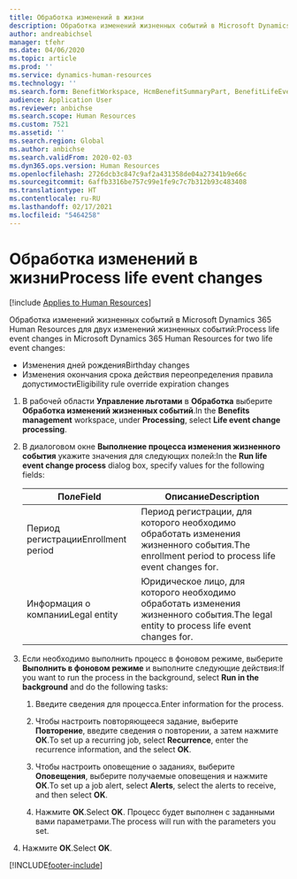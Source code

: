 ```yaml
---
title: Обработка изменений в жизни
description: Обработка изменений жизненных событий в Microsoft Dynamics 365 Human Resources для изменений жизненных событий.
author: andreabichsel
manager: tfehr
ms.date: 04/06/2020
ms.topic: article
ms.prod: ''
ms.service: dynamics-human-resources
ms.technology: ''
ms.search.form: BenefitWorkspace, HcmBenefitSummaryPart, BenefitLifeEventTypes, BenefitEligibilityProcessResultViewer
audience: Application User
ms.reviewer: anbichse
ms.search.scope: Human Resources
ms.custom: 7521
ms.assetid: ''
ms.search.region: Global
ms.author: anbichse
ms.search.validFrom: 2020-02-03
ms.dyn365.ops.version: Human Resources
ms.openlocfilehash: 2726dcb3c847c9af2a431358de04a27341b9e66c
ms.sourcegitcommit: 6affb3316be757c99e1fe9c7c7b312b93c483408
ms.translationtype: HT
ms.contentlocale: ru-RU
ms.lasthandoff: 02/17/2021
ms.locfileid: "5464258"
---
```

# <a name="process-life-event-changes"></a><span data-ttu-id="42f54-103">Обработка изменений в жизни</span><span class="sxs-lookup"><span data-stu-id="42f54-103">Process life event changes</span></span>

[!include [Applies to Human Resources](../includes/applies-to-hr.md)]

<span data-ttu-id="42f54-104">Обработка изменений жизненных событий в Microsoft Dynamics 365 Human Resources для двух изменений жизненных событий:</span><span class="sxs-lookup"><span data-stu-id="42f54-104">Process life event changes in Microsoft Dynamics 365 Human Resources for two life event changes:</span></span>

- <span data-ttu-id="42f54-105">Изменения дней рождения</span><span class="sxs-lookup"><span data-stu-id="42f54-105">Birthday changes</span></span>
- <span data-ttu-id="42f54-106">Изменения окончания срока действия переопределения правила допустимости</span><span class="sxs-lookup"><span data-stu-id="42f54-106">Eligibility rule override expiration changes</span></span> 

1. <span data-ttu-id="42f54-107">В рабочей области **Управление льготами** в **Обработка** выберите **Обработка изменений жизненных событий**.</span><span class="sxs-lookup"><span data-stu-id="42f54-107">In the **Benefits management** workspace, under **Processing**, select **Life event change processing**.</span></span>

2. <span data-ttu-id="42f54-108">В диалоговом окне **Выполнение процесса изменения жизненного события** укажите значения для следующих полей:</span><span class="sxs-lookup"><span data-stu-id="42f54-108">In the **Run life event change process** dialog box, specify values for the following fields:</span></span>

   | <span data-ttu-id="42f54-109">Поле</span><span class="sxs-lookup"><span data-stu-id="42f54-109">Field</span></span> | <span data-ttu-id="42f54-110">Описание</span><span class="sxs-lookup"><span data-stu-id="42f54-110">Description</span></span> |
   | --- | --- |
   | <span data-ttu-id="42f54-111">Период регистрации</span><span class="sxs-lookup"><span data-stu-id="42f54-111">Enrollment period</span></span> | <span data-ttu-id="42f54-112">Период регистрации, для которого необходимо обработать изменения жизненного события.</span><span class="sxs-lookup"><span data-stu-id="42f54-112">The enrollment period to process life event changes for.</span></span> |
   | <span data-ttu-id="42f54-113">Информация о компании</span><span class="sxs-lookup"><span data-stu-id="42f54-113">Legal entity</span></span> | <span data-ttu-id="42f54-114">Юридическое лицо, для которого необходимо обработать изменения жизненного события.</span><span class="sxs-lookup"><span data-stu-id="42f54-114">The legal entity to process life event changes for.</span></span> |

3. <span data-ttu-id="42f54-115">Если необходимо выполнить процесс в фоновом режиме, выберите **Выполнить в фоновом режиме** и выполните следующие действия:</span><span class="sxs-lookup"><span data-stu-id="42f54-115">If you want to run the process in the background, select **Run in the background** and do the following tasks:</span></span>

   1. <span data-ttu-id="42f54-116">Введите сведения для процесса.</span><span class="sxs-lookup"><span data-stu-id="42f54-116">Enter information for the process.</span></span>

   2. <span data-ttu-id="42f54-117">Чтобы настроить повторяющееся задание, выберите **Повторение**, введите сведения о повторении, а затем нажмите **ОК**.</span><span class="sxs-lookup"><span data-stu-id="42f54-117">To set up a recurring job, select **Recurrence**, enter the recurrence information, and the select **OK**.</span></span>

   3. <span data-ttu-id="42f54-118">Чтобы настроить оповещение о заданиях, выберите **Оповещения**, выберите получаемые оповещения и нажмите **ОК**.</span><span class="sxs-lookup"><span data-stu-id="42f54-118">To set up a job alert, select **Alerts**, select the alerts to receive, and then select **OK**.</span></span>

   4. <span data-ttu-id="42f54-119">Нажмите **ОК**.</span><span class="sxs-lookup"><span data-stu-id="42f54-119">Select **OK**.</span></span> <span data-ttu-id="42f54-120">Процесс будет выполнен с заданными вами параметрами.</span><span class="sxs-lookup"><span data-stu-id="42f54-120">The process will run with the parameters you set.</span></span>

4. <span data-ttu-id="42f54-121">Нажмите **ОК**.</span><span class="sxs-lookup"><span data-stu-id="42f54-121">Select **OK**.</span></span>


[!INCLUDE[footer-include](../includes/footer-banner.md)]
